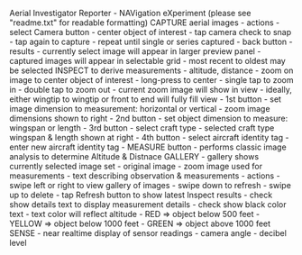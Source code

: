 Aerial Investigator Reporter - NAVigation eXperiment
(please see "readme.txt" for readable formatting)
CAPTURE aerial images
	- actions
		- select Camera button
		- center object of interest
		- tap camera check to snap
		- tap again to capture
		- repeat until single or series captured
		- back button
	- results
		- currently select image will appear in larger preview panel
		- captured images will appear in selectable grid
			- most recent to oldest may be selected
INSPECT to derive measurements - altitude, distance
	- zoom on image to center object of interest
		- long-press to center
		- single tap to zoom in
		- double tap to zoom out
		- current zoom image will show in view
		- ideally, either wingtip to wingtip or front to end will fully fill view
	- 1st button 
		- set image dimension to measurement: horizontal or vertical
		- zoom image dimensions shown to right
	- 2nd button
		- set object dimension to measure: wingspan or length
	- 3rd button
		- select craft type
		- selected craft type wingspan & length shown at right
	- 4th button
		- select aircraft identity tag 
		- enter new aircraft identity tag
	- MEASURE button
		- performs classic image analysis to determine Altitude & Distnace
GALLERY
	- gallery shows currently selected image set
		- original image
		- zoom image used for measurements
		- text describing observation & measurements
	- actions
		- swipe left or right to view gallery of images
		- swipe down to refresh
		- swipe up to delete
		- tap Refresh button to show latest Inspect results
		- check show details text to display measurement details
		- check show black color text
		- text color will reflect altitude
			- RED => object below 500 feet
			- YELLOW => object below 1000 feet
			- GREEN => object above 1000 feet
SENSE
	- near realtime display of sensor readings
		- camera angle
		- decibel level
